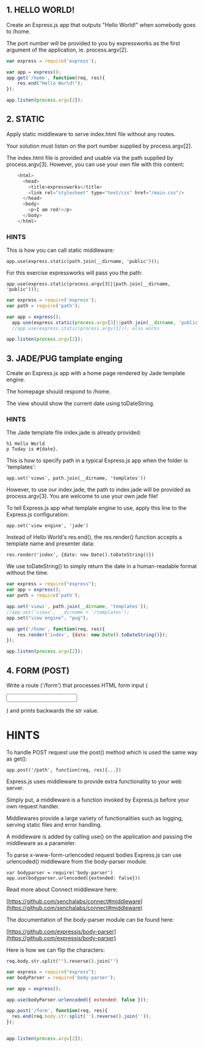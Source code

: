 ## 1. HELLO WORLD!

Create an Express.js app that outputs "Hello World!" when somebody goes to /home.

The port number will be provided to you by expressworks as the first argument of
the application, ie. process.argv[2].

```javascript
var express = require('express');

var app = express();
app.get('/home', function(req, res){
    res.end("Hello World!");
});

app.listen(process.argv[2]);
```

## 2. STATIC

Apply static middleware to serve index.html file without any routes.

Your solution must listen on the port number supplied by process.argv[2].

The index.html file is provided and usable via the path supplied by
process.argv[3]. However, you can use your own file with this content:

```javascript
    <html>
      <head>
        <title>expressworks</title>
        <link rel="stylesheet" type="text/css" href="/main.css"/>
      </head>
      <body>
        <p>I am red!</p>
      </body>
    </html>
```
### HINTS

This is how you can call static middleware:

    app.use(express.static(path.join(__dirname, 'public')));

For this exercise expressworks will pass you the path:

    app.use(express.static(process.argv[3]||path.join(__dirname, 'public')));

```javascript
var express = require('express');
var path = require('path');

var app = express();
  app.use(express.static(process.argv[3]||path.join(__dirname, 'public')));
  //app.use(express.static(process.argv[3])); also works

app.listen(process.argv[2]);
```

## 3. JADE/PUG tamplate enging

Create an Express.js app with a home page rendered by Jade template engine.

The homepage should respond to /home.

The view should show the current date using toDateString.

### HINTS

The Jade template file index.jade is already provided:

    h1 Hello World
    p Today is #{date}.

This is how to specify path in a typical Express.js app when the folder is
'templates':

    app.set('views', path.join(__dirname, 'templates'))

However, to use our index.jade, the path to index.jade will be provided as
process.argv[3].  You are welcome to use your own jade file!

To tell Express.js app what template engine to use, apply this line to the
Express.js configuration:

    app.set('view engine', 'jade')

Instead of Hello World's res.end(), the res.render() function accepts
a template name and presenter data:

    res.render('index', {date: new Date().toDateString()})

We use toDateString() to simply return the date in a human-readable format
without the time.

```javascript
var express = require("express");
var app = express();
var path = require('path');

app.set('views', path.join(__dirname, 'templates'));
//app.set('views', __dirname + '/templates');
app.set("view engine", "pug");

app.get('/home', function(req, res){
    res.render('index', {date: new Date().toDateString()});
});

app.listen(process.argv[2]);
```
## 4. FORM (POST)

Write a route ('/form') that processes HTML form input
(<form><input name="str"/></form>) and prints backwards the str value.

# HINTS

To handle POST request use the post() method which is used the same way as get():

    app.post('/path', function(req, res){...})

Express.js uses middleware to provide extra functionality to your web server.

Simply put, a middleware is a function invoked by Express.js before your own
request handler.

Middlewares provide a large variety of functionalities such as logging, serving
static files and error handling.

A middleware is added by calling use() on the application and passing the
middleware as a parameter.

To parse x-www-form-urlencoded request bodies Express.js can use urlencoded()
middleware from the body-parser module.

    var bodyparser = require('body-parser')
    app.use(bodyparser.urlencoded({extended: false}))

Read more about Connect middleware here:

  [https://github.com/senchalabs/connect#middleware](https://github.com/senchalabs/connect#middleware)

The documentation of the body-parser module can be found here:

  [https://github.com/expressjs/body-parser](https://github.com/expressjs/body-parser)

Here is how we can flip the characters:

    req.body.str.split('').reverse().join('')

```javascript
var express = require("express");
var bodyParser = require('body-parser');

var app = express();

app.use(bodyParser.urlencoded({ extended: false }));

app.post('/form', function(req, res){
  res.end(req.body.str.split('').reverse().join(''));
});


app.listen(process.argv[2]);
```


